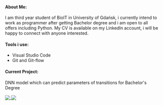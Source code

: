 #### About Me:
I am third year student of BioIT in University of Gdańsk, i currently intend to work as programmer after getting Bachelor degree and i am open to all offers including Python. My CV is available on my LinkedIn account, i will be happy to connect with anyone interested.

#### Tools i use:
  - Visual Studio Code
  - Git and Git-flow

#### Current Project:
DNN model which can predict parameters of transitions for Bachelor's Degree



<a href="https://github-readme-stats.vercel.app/api?username=Tasari&hide=contribs,issues&theme=midnight-purple&hide_border=True">
  <img align="center" src="https://github-readme-stats.vercel.app/api?username=Tasari&hide=contribs,issues&theme=midnight-purple&hide_border=True" />
</a>
<a href="https://github-readme-stats.vercel.app/api/top-langs/?username=Tasari&hide=Jupyter%20Notebook&theme=midnight-purple&hide_border=True">
  <img align="center" src="https://github-readme-stats.vercel.app/api/top-langs/?username=Tasari&theme=midnight-purple&hide_border=True" />
</a>







<!--
**Tasari/Tasari** is a ✨ _special_ ✨ repository because its `README.md` (this file) appears on your GitHub profile.

Here are some ideas to get you started:

- 🔭 I’m currently working on ...
- 🌱 I’m currently learning ...
- 👯 I’m looking to collaborate on ...
- 🤔 I’m looking for help with ...
- 💬 Ask me about ...
- 📫 How to reach me: ...
- 😄 Pronouns: ...
- ⚡ Fun fact: ...
-->
